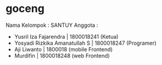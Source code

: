 # goceng

Nama Kelompok : SANTUY
Anggota :
 - Yusril Iza Fajarendra | 1800018241 (Ketua)
 - Yosyadi Rizkika Amanatullah S | 1800018247 (Programer)
 - Aji Liwanto | 1800018  (mobile Frontend)
 - Murdifin | 1800018248 (web Frontend)
 
